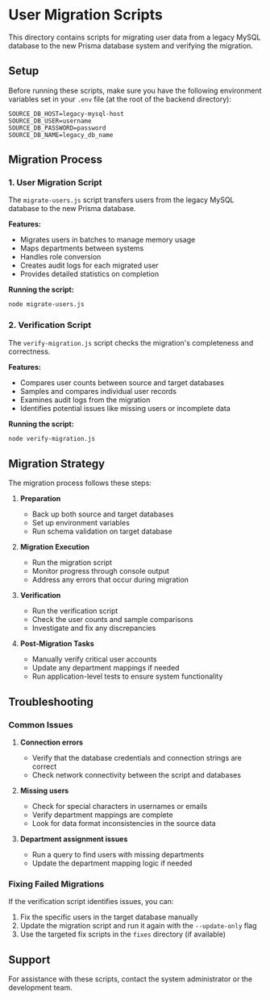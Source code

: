 # User Migration Scripts

This directory contains scripts for migrating user data from a legacy MySQL database to the new Prisma database system and verifying the migration.

## Setup

Before running these scripts, make sure you have the following environment variables set in your `.env` file (at the root of the backend directory):

```
SOURCE_DB_HOST=legacy-mysql-host
SOURCE_DB_USER=username
SOURCE_DB_PASSWORD=password
SOURCE_DB_NAME=legacy_db_name
```

## Migration Process

### 1. User Migration Script

The `migrate-users.js` script transfers users from the legacy MySQL database to the new Prisma database.

**Features:**
- Migrates users in batches to manage memory usage
- Maps departments between systems
- Handles role conversion
- Creates audit logs for each migrated user
- Provides detailed statistics on completion

**Running the script:**

```bash
node migrate-users.js
```

### 2. Verification Script

The `verify-migration.js` script checks the migration's completeness and correctness.

**Features:**
- Compares user counts between source and target databases
- Samples and compares individual user records
- Examines audit logs from the migration
- Identifies potential issues like missing users or incomplete data

**Running the script:**

```bash
node verify-migration.js
```

## Migration Strategy

The migration process follows these steps:

1. **Preparation**
   - Back up both source and target databases
   - Set up environment variables
   - Run schema validation on target database

2. **Migration Execution**
   - Run the migration script
   - Monitor progress through console output
   - Address any errors that occur during migration

3. **Verification**
   - Run the verification script
   - Check the user counts and sample comparisons
   - Investigate and fix any discrepancies

4. **Post-Migration Tasks**
   - Manually verify critical user accounts
   - Update any department mappings if needed
   - Run application-level tests to ensure system functionality

## Troubleshooting

### Common Issues

1. **Connection errors**
   - Verify that the database credentials and connection strings are correct
   - Check network connectivity between the script and databases

2. **Missing users**
   - Check for special characters in usernames or emails
   - Verify department mappings are complete
   - Look for data format inconsistencies in the source data

3. **Department assignment issues**
   - Run a query to find users with missing departments
   - Update the department mapping logic if needed

### Fixing Failed Migrations

If the verification script identifies issues, you can:

1. Fix the specific users in the target database manually
2. Update the migration script and run it again with the `--update-only` flag
3. Use the targeted fix scripts in the `fixes` directory (if available)

## Support

For assistance with these scripts, contact the system administrator or the development team. 